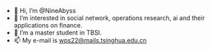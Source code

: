 - 👋 Hi, I’m @NineAbyss
- 👀 I’m interested in social network, operations research, ai and their applications on finance.
- 🌱 I’m a master student in TBSI.
- 📫 My e-mail is wps22@mails.tsinghua.edu.cn
